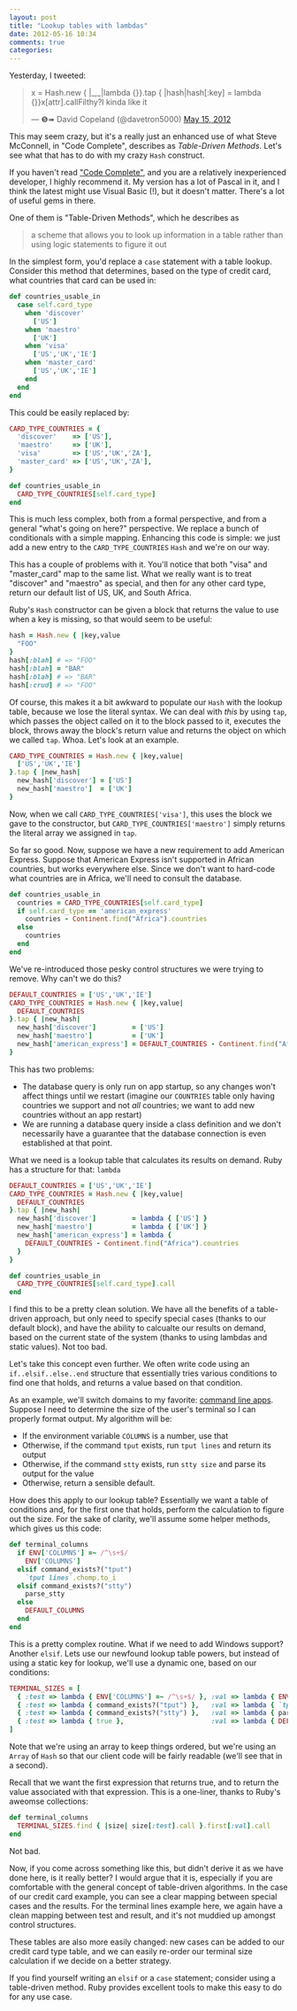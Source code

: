 ```yaml
---
layout: post
title: "Lookup tables with lambdas"
date: 2012-05-16 10:34
comments: true
categories: 
---
```


Yesterday, I tweeted:

<blockquote class="twitter-tweet"><p>x = Hash.new { |_,_|lambda {}}.tap { |hash|hash[:key] = lambda {}}x[attr].callFilthy?I kinda like it</p>&mdash; ❺➠ David Copeland (@davetron5000) <a href="https://twitter.com/davetron5000/status/202520727239409664" data-datetime="2012-05-15T22:07:58+00:00">May 15, 2012</a></blockquote>
<script src="//platform.twitter.com/widgets.js" charset="utf-8"></script>

This may seem crazy, but it's a really just an enhanced use of what Steve McConnell, in "Code Complete", describes as
_Table-Driven Methods_.  Let's see what that has to do with my crazy `Hash` construct.

<!-- more -->

If you haven't read ["Code Complete"][code_complete], and you are a relatively inexperienced developer, I highly recommend it.  My
version has a lot of Pascal in it, and I think the latest might use Visual Basic (!), but it doesn't matter.  There's a lot of
useful gems in there.

One of them is "Table-Driven Methods", which he describes as

> a scheme that allows you to look up information in a table rather than using logic statements to figure it out

In the simplest form, you'd replace a `case` statement with a table lookup.  Consider this method that determines, based on the
type of credit card, what countries that card can be used in:

```ruby
def countries_usable_in
  case self.card_type
    when 'discover'
      ['US']
    when 'maestro'
      ['UK']
    when 'visa'
      ['US','UK','IE']
    when 'master_card'
      ['US','UK','IE']
    end
  end
end
```

This could be easily replaced by:

```ruby
CARD_TYPE_COUNTRIES = {
  'discover'    => ['US'],
  'maestro'     => ['UK'],
  'visa'        => ['US','UK','ZA'],
  'master_card' => ['US','UK','ZA'],
}

def countries_usable_in
  CARD_TYPE_COUNTRIES[self.card_type]
end
```

This is much less complex, both from a formal perspective, and from a general "what's going on here?" perspective.  We replace a
bunch of conditionals with a simple mapping.  Enhancing this code is simple: we just add a new entry to the `CARD_TYPE_COUNTRIES`
`Hash` and we're on our way.

This has a couple of problems with it.  You'll notice that both "visa" and "master_card" map to the same list.  What we really
want is to treat "discover" and "maestro" as special, and then for any other card type, return our default list of US, UK, and
South Africa.

Ruby's `Hash` constructor can be given a block that returns the value to use when a key is missing, so that would seem to be
useful:

```ruby
hash = Hash.new { |key,value
  "FOO"
}
hash[:blah] # => "FOO"
hash[:blah] = "BAR"
hash[:blah] # => "BAR"
hash[:crud] # => "FOO"
```

Of course, this makes it a bit awkward to populate our `Hash` with the lookup table, because we lose the literal syntax.  We can
deal with *this* by using `tap`, which passes the object called on it to the block passed to it, executes the block, throws away
the block's return value and returns the object on which we called `tap`.  Whoa.  Let's look at an example.

```ruby
CARD_TYPE_COUNTRIES = Hash.new { |key,value|
  ['US','UK','IE']
}.tap { |new_hash|
  new_hash['discover'] = ['US']
  new_hash['maestro']  = ['UK']
}
```

Now, when we call `CARD_TYPE_COUNTRIES['visa']`, this uses the block we gave to the constructor, but
`CARD_TYPE_COUNTRIES['maestro']` simply returns the literal array we assigned in `tap`.

So far so good.  Now, suppose we have a new requirement to add American Express.  Suppose that American Express isn't supported in African countries, but works everywhere else.  Since we don't want to hard-code what countries are in Africa, we'll need to consult the database.

```ruby
def countries_usable_in
  countries = CARD_TYPE_COUNTRIES[self.card_type]
  if self.card_type == 'american_express'
    countries - Continent.find("Africa").countries
  else
    countries
  end
end
```

We've re-introduced those pesky control structures we were trying to remove.  Why can't we do this?

```ruby
DEFAULT_COUNTRIES = ['US','UK','IE']
CARD_TYPE_COUNTRIES = Hash.new { |key,value|
  DEFAULT_COUNTRIES
}.tap { |new_hash|
  new_hash['discover']         = ['US']
  new_hash['maestro']          = ['UK']
  new_hash['american_express'] = DEFAULT_COUNTRIES - Continent.find("Africa").countries
}
```

This has two problems:

* The database query is only run on app startup, so any changes won't affect things until we restart (imagine our `COUNTRIES` table only having countries we support and not *all* countries; we want to add new countries without an app restart)
* We are running a database query inside a class definition and we don't necessarily have a guarantee that the database connection is even established at that point.

What we need is a lookup table that calculates its results on demand.  Ruby has a structure for that: `lambda`

```ruby
DEFAULT_COUNTRIES = ['US','UK','IE']
CARD_TYPE_COUNTRIES = Hash.new { |key,value|
  DEFAULT_COUNTRIES
}.tap { |new_hash|
  new_hash['discover']         = lambda { ['US'] }
  new_hash['maestro']          = lambda { ['UK'] }
  new_hash['american_express'] = lambda { 
    DEFAULT_COUNTRIES - Continent.find("Africa").countries 
  }
}

def countries_usable_in
  CARD_TYPE_COUNTRIES[self.card_type].call
end
```

I find this to be a pretty clean solution.  We have all the benefits of a table-driven approach, but only need to specify special
cases (thanks to our default block), and have the ability to calcualte our results on demand, based on the current state of the system (thanks to using lambdas and static values).  Not too bad.

Let's take this concept even further.  We often write code using an `if..elsif..else..end` structure that essentially tries
various conditions to find one that holds, and returns a value based on that condition.  

As an example, we'll switch domains to my favorite: [command line apps][clibook].  Suppose I need to determine the size of the user's terminal so I can properly format output.  My algorithm will be:

* If the environment variable `COLUMNS` is a number, use that
* Otherwise, if the command `tput` exists, run `tput lines` and return its output
* Otherwise, if the command `stty` exists, run `stty size` and parse its output for the value
* Otherwise, return a sensible default.

How does this apply to our lookup table?  Essentially we want a table of conditions and, for the first one that holds, perform
the calculation to figure out the size.  For the sake of clarity, we'll assume some helper methods, which gives us this code:

```ruby
def terminal_columns
  if ENV['COLUMNS'] =~ /^\s+$/
    ENV['COLUMNS']
  elsif command_exists?("tput")
    `tput lines`.chomp.to_i
  elsif command_exists?("stty")
    parse_stty
  else
    DEFAULT_COLUMNS
  end
end
```

This is a pretty complex routine.  What if we need to add Windows support?  Another `elsif`.  Lets use our newfound lookup table
powers, but instead of using a static key for lookup, we'll use a dynamic one, based on our conditions:

```ruby
TERMINAL_SIZES = [
  { :test => lambda { ENV['COLUMNS'] =~ /^\s+$/ }, :val => lambda { ENV['COLUMNS'] },
  { :test => lambda { command_exists?("tput") },   :val => lambda { `tput lines`.chomp.to_i },
  { :test => lambda { command_exists?("stty") },   :val => lambda { parse_stty },
  { :test => lambda { true },                      :val => lambda { DEFAULT_COLUMNS },
]
```

Note that we're using an array to keep things ordered, but we're using an `Array` of `Hash` so that our client code will be
fairly readable (we'll see that in a second).

Recall that we want the first expression that returns true, and to return the value associated with that expression.  This is a
one-liner, thanks to Ruby's aweomse collections:

```ruby
def terminal_columns
  TERMINAL_SIZES.find { |size| size[:test].call }.first[:val].call
end
```

Not bad.

Now, if you come across something like this, but didn't derive it as we have done here, is it really better?  I would argue that
it is, especially if you are comfortable with the general concept of table-driven algorithms.  In the case of our credit card
example, you can see a clear mapping between special cases and the results.  For the terminal lines example here, we again have a
clean mapping between test and result, and it's not muddied up amongst control structures.  

These tables are also more easily changed: new cases can be added to our credit card type table, and we can easily re-order our
terminal size calculation if we decide on a better strategy.

If you find yourself writing an `elsif` or a `case` statement; consider using a table-driven method.  Ruby provides excellent
tools to make this easy to do for any use case.


[code_complete]: http://www.amazon.com/Code-Complete-Practical-Handbook-Construction/dp/0735619670
[clibook]: http://www.pragprog.com/titles/dccar

